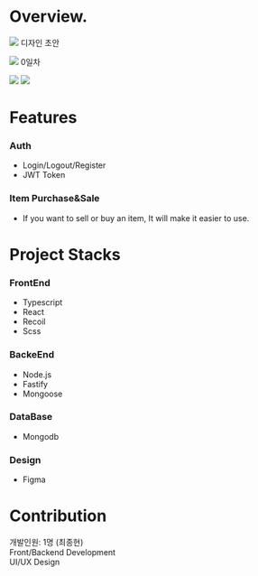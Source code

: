 # Overview.

![](https://user-images.githubusercontent.com/16969364/119623236-ef7d0900-be42-11eb-87d9-a7cd4aa85ba5.png)
디자인 초안

![](https://user-images.githubusercontent.com/16969364/119623560-4387ed80-be43-11eb-90b9-7c5e5785472b.PNG)
0일차

![](https://user-images.githubusercontent.com/16969364/119771332-7e982880-bef8-11eb-8d26-7708d50883a1.png)
![](https://user-images.githubusercontent.com/16969364/119772487-337f1500-befa-11eb-8f55-630115836328.png)


# Features

### Auth
- Login/Logout/Register
- JWT Token

### Item Purchase&Sale
- If you want to sell or buy an item, It will make it easier to use.

# Project Stacks

### FrontEnd
- Typescript
- React
- Recoil
- Scss

### BackeEnd
- Node.js
- Fastify
- Mongoose

### DataBase
- Mongodb
 
### Design
- Figma

# Contribution

개발인원: 1명 (최종현)  
Front/Backend Development  
UI/UX Design

